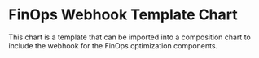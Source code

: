 # FinOps Webhook Template Chart
This chart is a template that can be imported into a composition chart to include the webhook for the FinOps optimization components.